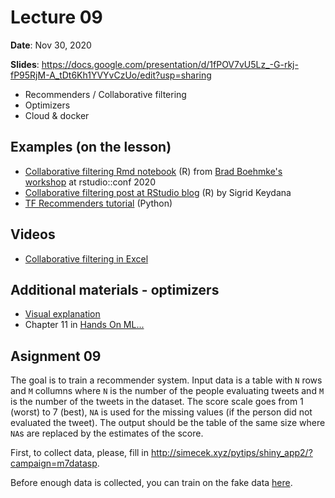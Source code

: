# Lecture 09

**Date**: Nov 30, 2020

**Slides**: https://docs.google.com/presentation/d/1fPOV7vU5Lz_-G-rkj-fP95RjM-A_tDt6Kh1YVYvCzUo/edit?usp=sharing

* Recommenders / Collaborative filtering
* Optimizers
* Cloud & docker

## Examples (on the lesson)

* [Collaborative filtering Rmd notebook](https://rstudio-conf-2020.github.io/dl-keras-tf/notebooks/collaborative-filtering.nb.html) (R) from [Brad Boehmke's workshop](https://education.rstudio.com/blog/2020/05/conf20-dl/) at rstudio::conf 2020
* [Collaborative filtering post at RStudio blog](https://blogs.rstudio.com/ai/posts/2018-09-26-embeddings-recommender/) (R) by Sigrid Keydana
* [TF Recommenders tutorial](https://www.tensorflow.org/recommenders/examples/quickstart) (Python)

## Videos

* [Collaborative filtering in Excel](https://youtu.be/qqt3aMPB81c?t=4046)

## Additional materials - optimizers

* [Visual explanation](https://towardsdatascience.com/a-visual-explanation-of-gradient-descent-methods-momentum-adagrad-rmsprop-adam-f898b102325c)
* Chapter 11 in [Hands On ML...](https://github.com/yanshengjia/ml-road/blob/master/resources/Hands%20On%20Machine%20Learning%20with%20Scikit%20Learn%20and%20TensorFlow.pdf)

## Asignment 09

The goal is to train a recommender system. Input data is a table with `N` rows and `M` collumns where `N` is the number of the people evaluating tweets and `M` is the number of the tweets in the dataset. The score scale goes from 1 (worst) to 7 (best), `NA` is used for the missing values (if the person did not evaluated the tweet). The output should be the table of the same size where `NA`s are replaced by the estimates of the score.

First, to collect data, please, fill in http://simecek.xyz/pytips/shiny_app2/?campaign=m7datasp.

Before enough data is collected, you can train on the fake data [here](assignment/). 

